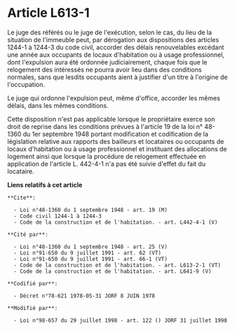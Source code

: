 # Article L613-1

Le juge des référés ou le juge de l'exécution, selon le cas, du lieu de la situation de l'immeuble peut, par dérogation aux
dispositions des articles 1244-1 à 1244-3 du code civil, accorder des délais renouvelables excédant une année aux occupants
de locaux d'habitation ou à usage professionnel, dont l'expulsion aura été ordonnée judiciairement, chaque fois que le
relogement des intéressés ne pourra avoir lieu dans des conditions normales, sans que lesdits occupants aient à justifier
d'un titre à l'origine de l'occupation.

Le juge qui ordonne l'expulsion peut, même d'office, accorder les mêmes délais, dans les mêmes conditions.

Cette disposition n'est pas applicable lorsque le propriétaire exerce son droit de reprise dans les conditions prévues à
l'article 19 de la loi n° 48-1360 du 1er septembre 1948 portant modification et codification de la législation relative aux
rapports des bailleurs et locataires ou occupants de locaux d'habitation ou à usage professionnel et instituant des
allocations de logement ainsi que lorsque la procédure de relogement effectuée en application de l'article L. 442-4-1 n'a pas
été suivie d'effet du fait du locataire.

**Liens relatifs à cet article**

	**Cite**:

	  - Loi n°48-1360 du 1 septembre 1948 - art. 19 (M)
	  - Code civil 1244-1 à 1244-3
	  - Code de la construction et de l'habitation. - art. L442-4-1 (V)

	**Cité par**:

	  - Loi n°48-1360 du 1 septembre 1948 - art. 25 (V)
	  - Loi n°91-650 du 9 juillet 1991 - art. 62 (VT)
	  - Loi n°91-650 du 9 juillet 1991 - art. 66-1 (VT)
	  - Code de la construction et de l'habitation. - art. L613-2-1 (VT)
	  - Code de la construction et de l'habitation. - art. L641-9 (V)

	**Codifié par**:

	  - Décret n°78-621 1978-05-31 JORF 8 JUIN 1978

	**Modifié par**:

	  - Loi n°98-657 du 29 juillet 1998 - art. 122 () JORF 31 juillet 1998
